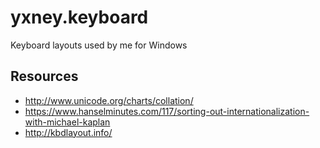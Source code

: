 # yxney.keyboard
Keyboard layouts used by me for Windows

## Resources
* http://www.unicode.org/charts/collation/
* https://www.hanselminutes.com/117/sorting-out-internationalization-with-michael-kaplan
* http://kbdlayout.info/